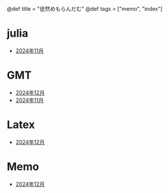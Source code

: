 @def title = "徒然めもらんだむ"
@def tags = ["memo", "index"]

<!--\tableofcontents--> 
<!-- you can use \toc as well -->

# julia
  * [2024年11月](/jl2411/)

# GMT
  * [2024年12月](/gmt2412/)
  * [2024年11月](/gmt2411/)

# Latex
  * [2024年12月](/tex2412/)

# Memo
  * [2024年12月](/memo2412/)
